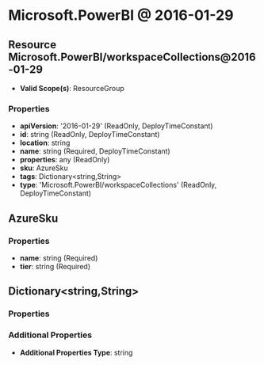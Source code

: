 # Microsoft.PowerBI @ 2016-01-29

## Resource Microsoft.PowerBI/workspaceCollections@2016-01-29
* **Valid Scope(s)**: ResourceGroup
### Properties
* **apiVersion**: '2016-01-29' (ReadOnly, DeployTimeConstant)
* **id**: string (ReadOnly, DeployTimeConstant)
* **location**: string
* **name**: string (Required, DeployTimeConstant)
* **properties**: any (ReadOnly)
* **sku**: AzureSku
* **tags**: Dictionary<string,String>
* **type**: 'Microsoft.PowerBI/workspaceCollections' (ReadOnly, DeployTimeConstant)

## AzureSku
### Properties
* **name**: string (Required)
* **tier**: string (Required)

## Dictionary<string,String>
### Properties
### Additional Properties
* **Additional Properties Type**: string

